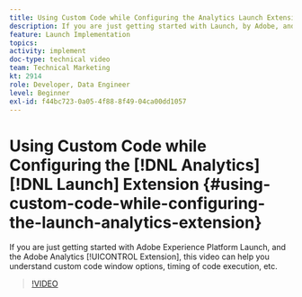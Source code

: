 ```yaml
---
title: Using Custom Code while Configuring the Analytics Launch Extension
description: If you are just getting started with Launch, by Adobe, and the Adobe Analytics extension, this video can help you understand custom code window options, timing of code execution, etc.
feature: Launch Implementation
topics: 
activity: implement
doc-type: technical video
team: Technical Marketing
kt: 2914
role: Developer, Data Engineer
level: Beginner
exl-id: f44bc723-0a05-4f88-8f49-04ca00dd1057
---
```

# Using Custom Code while Configuring the [!DNL Analytics] [!DNL Launch] Extension {#using-custom-code-while-configuring-the-launch-analytics-extension}

If you are just getting started with Adobe Experience Platform Launch, and the Adobe Analytics [!UICONTROL Extension], this video can help you understand custom code window options, timing of code execution, etc.

>[!VIDEO](https://video.tv.adobe.com/v/27272/?quality=12&learn=on)
